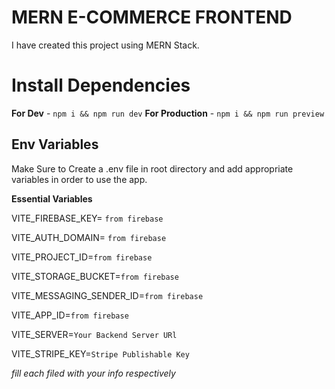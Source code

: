 # MERN E-COMMERCE FRONTEND

I have created this project using MERN Stack.

# Install Dependencies

**For Dev** - `npm i && npm run dev`
**For Production** - `npm i && npm run preview`

## Env Variables

Make Sure to Create a .env file in root directory and add appropriate variables in order to use the app.

**Essential Variables**

VITE_FIREBASE_KEY= `from firebase`

VITE_AUTH_DOMAIN= `from firebase`

VITE_PROJECT_ID=`from firebase`

VITE_STORAGE_BUCKET=`from firebase`

VITE_MESSAGING_SENDER_ID=`from firebase`

VITE_APP_ID=`from firebase`

VITE_SERVER=`Your Backend Server URl`

VITE_STRIPE_KEY=`Stripe Publishable Key`

_fill each filed with your info respectively_

